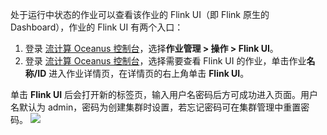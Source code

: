 处于运行中状态的作业可以查看该作业的 Flink UI（即 Flink 原生的 Dashboard），作业的 Flink UI 有两个入口：
1. 登录 [流计算 Oceanus 控制台](https://console.cloud.tencent.com/oceanus)，选择**作业管理 > 操作 > Flink UI**。 
2. 登录 [流计算 Oceanus 控制台](https://console.cloud.tencent.com/oceanus)，选择需要查看 Flink UI 的作业，单击作业**名称/ID** 进入作业详情页，在详情页的右上角单击 **Flink UI**。

单击 **Flink UI** 后会打开新的标签页，输入用户名密码后方可成功进入页面。用户名默认为 admin，密码为创建集群时设置，若忘记密码可在集群管理中重置密码。
![](https://qcloudimg.tencent-cloud.cn/raw/781b6c719db0466a45d17d638c52c0e8.png)
